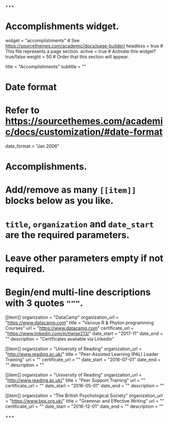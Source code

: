+++
# Accomplishments widget.
widget = "accomplishments"  # See https://sourcethemes.com/academic/docs/page-builder/
headless = true  # This file represents a page section.
active = true  # Activate this widget? true/false
weight = 50  # Order that this section will appear.

title = "Accomplish&shy;ments"
subtitle = ""

# Date format
#   Refer to https://sourcethemes.com/academic/docs/customization/#date-format
date_format = "Jan 2006"

# Accomplishments.
#   Add/remove as many `[[item]]` blocks below as you like.
#   `title`, `organization` and `date_start` are the required parameters.
#   Leave other parameters empty if not required.
#   Begin/end multi-line descriptions with 3 quotes `"""`.

[[item]]
  organization = "DataCamp"
  organization_url = "https://www.datacamp.com"
  title = "Various R & Phyton programming Courses"
  url = "https://www.datacamp.com"
  certificate_url = "https://www.linkedin.com/in/tjwise213/"
  date_start = "2017-11"
  date_end = ""
  description = "Certificates available via Linkedin"
  
[[item]]
  organization = "University of Reading"
  organization_url = "http://www.reading.ac.uk/"
  title = "Peer-Assisted Learning (PAL) Leader Training"
  url = ""
  certificate_url = ""
  date_start = "2016-07-01"
  date_end = ""
  description = ""
  
[[item]]
  organization = "University of Reading"
  organization_url = "http://www.reading.ac.uk/"
  title = "Peer Support Training"
  url = ""
  certificate_url = ""
  date_start = "2016-05-01"
  date_end = ""
  description = ""
  
[[item]]
  organization = "The British Psychological Society"
  organization_url = "https://www.bps.org.uk/"
  title = "Grammar and Effective Writing"
  url = ""
  certificate_url = ""
  date_start = "2016-12-01"
  date_end = ""
  description = ""

+++
